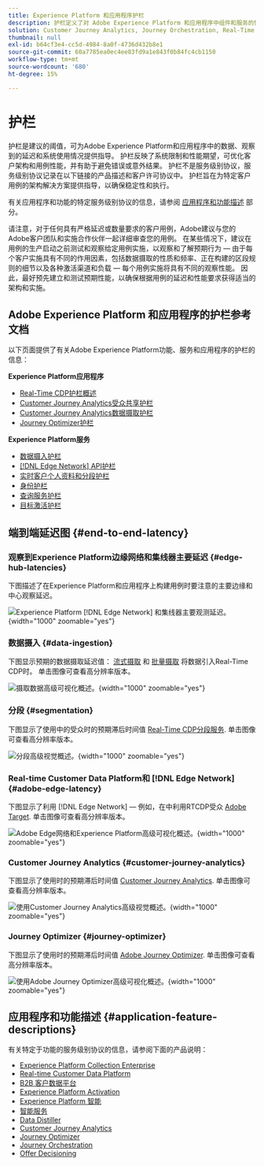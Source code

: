 ```yaml
---
title: Experience Platform 和应用程序护栏
description: 护栏定义了对 Adobe Experience Platform 和应用程序中组件和服务的性能期望和影响
solution: Customer Journey Analytics, Journey Orchestration, Real-Time Customer Data Platform
thumbnail: null
exl-id: b64cf3e4-cc5d-4984-8a0f-4736d432b8e1
source-git-commit: 60a7785ea0ec4ee83fd9a1e843f0b84fc4cb1150
workflow-type: tm+mt
source-wordcount: '680'
ht-degree: 15%

---
```


# 护栏

护栏是建议的阈值，可为Adobe Experience Platform和应用程序中的数据、观察到的延迟和系统使用情况提供指导。 护栏反映了系统限制和性能期望，可优化客户架构和用例性能，并有助于避免错误或意外结果。 护栏不是服务级别协议，服务级别协议记录在以下链接的产品描述和客户许可协议中。 护栏旨在为特定客户用例的架构解决方案提供指导，以确保稳定性和执行。

有关应用程序和功能的特定服务级别协议的信息，请参阅 [应用程序和功能描述](#application-feature-descriptions) 部分。

请注意，对于任何具有严格延迟或数量要求的客户用例，Adobe建议与您的Adobe客户团队和实施合作伙伴一起详细审查您的用例。 在某些情况下，建议在用例的生产启动之前测试和观察给定用例实施，以观察和了解预期行为 — 由于每个客户实施具有不同的作用因素，包括数据摄取的性质和频率、正在构建的区段规则的细节以及各种激活渠道和负载 — 每个用例实施将具有不同的观察性能。 因此，最好预先建立和测试预期性能，以确保根据用例的延迟和性能要求获得适当的架构和实施。


## Adobe Experience Platform 和应用程序的护栏参考文档

以下页面提供了有关Adobe Experience Platform功能、服务和应用程序的护栏的信息：

**Experience Platform应用程序**

* [Real-Time CDP护栏概述](https://experienceleague.adobe.com/docs/experience-platform/rtcdp/guardrails/overview.html)
* [Customer Journey Analytics受众共享护栏](https://experienceleague.adobe.com/docs/analytics-platform/using/cja-components/audiences/publish.html#latency)
* [Customer Journey Analytics数据摄取护栏](https://experienceleague.adobe.com/docs/experience-platform/sources/connectors/adobe-applications/analytics.html#what-is-the-expected-latency-for-analytics-data-on-platform%3F)
* [Journey Optimizer护栏](https://experienceleague.adobe.com/docs/journey-optimizer/using/get-started/guardrails.html)

**Experience Platform服务**

* [数据摄入护栏](https://experienceleague.adobe.com/docs/experience-platform/ingestion/guardrails.html)
* [[!DNL Edge Network] API护栏](https://experienceleague.adobe.com/docs/experience-platform/edge-network-server-api/guardrails.html)
* [实时客户个人资料和分段护栏](https://experienceleague.adobe.com/docs/experience-platform/profile/guardrails.html?lang=zh-Hans)
* [身份护栏](https://experienceleague.adobe.com/docs/experience-platform/identity/guardrails.html?lang=zh-Hans)
* [查询服务护栏](https://experienceleague.adobe.com/docs/experience-platform/query/guardrails.html?lang=zh-Hans)
* [目标激活护栏](https://experienceleague.adobe.com/docs/experience-platform/destinations/guardrails.html?lang=zh-Hans)

## 端到端延迟图 {#end-to-end-latency}

### 观察到Experience Platform边缘网络和集线器主要延迟 {#edge-hub-latencies}

下图描述了在Experience Platform和应用程序上构建用例时要注意的主要边缘和中心观察延迟。

![Experience Platform [!DNL Edge Network] 和集线器主要观测延迟。](/help/blueprints/experience-platform/deployment/assets/aep_edge_hub_latency.svg "观察到Experience Platform边缘网络和集线器主要延迟"){width="1000" zoomable="yes"}

### 数据摄入 {#data-ingestion}

下图显示预期的数据摄取延迟值： [流式摄取](https://experienceleague.adobe.com/docs/experience-platform/ingestion/streaming/overview.html) 和 [批量摄取](https://experienceleague.adobe.com/docs/experience-platform/ingestion/batch/getting-started.html?lang=zh-Hans) 将数据引入Real-Time CDP时。 单击图像可查看高分辨率版本。

![摄取数据高级可视化概述。](/help/blueprints/experience-platform/deployment/assets/aep_data_flow_guardrails.svg "数据摄取高级可视化概述和延迟值"){width="1000" zoomable="yes"}

### 分段 {#segmentation}

下图显示了使用中的受众时的预期滞后时间值 [Real-Time CDP分段服务](https://experienceleague.adobe.com/docs/experience-platform/segmentation/home.html?lang=zh-Hans). 单击图像可查看高分辨率版本。

![分段高级视觉概述。](/help/blueprints/experience-platform/deployment/assets/segmentation_guardrails.svg "分段高级视觉概述和延迟值"){width="1000" zoomable="yes"}

### Real-time Customer Data Platform和 [!DNL Edge Network] {#adobe-edge-latency}

下图显示了利用 [!DNL Edge Network]  — 例如，在中利用RTCDP受众 [Adobe Target](https://experienceleague.adobe.com/docs/experience-platform/destinations/catalog/personalization/adobe-target-connection.html?lang=zh-Hans). 单击图像可查看高分辨率版本。

![Adobe Edge网络和Experience Platform高级可视化概述。](/help/blueprints/experience-platform/deployment/assets/RTCDP_Edge_guardrails.svg "将受众导出到Adobe Target高级视觉概述和延迟"){width="1000" zoomable="yes"}

### Customer Journey Analytics   {#customer-journey-analytics}

下图显示了使用时的预期滞后时间值 [Customer Journey Analytics](https://experienceleague.adobe.com/docs/analytics-platform/using/cja-overview/cja-overview.html?lang=en). 单击图像可查看高分辨率版本。

![使用Customer Journey Analytics高级视觉概述。](/help/blueprints/experience-platform/deployment/assets/CJA_guardrails.svg "使用Customer Journey Analytics高级视觉概述和延迟值"){width="1000" zoomable="yes"}

### Journey Optimizer   {#journey-optimizer}

下图显示了使用时的预期滞后时间值 [Adobe Journey Optimizer](https://experienceleague.adobe.com/docs/journey-optimizer/using/get-started/get-started.html?lang=en). 单击图像可查看高分辨率版本。

![使用Adobe Journey Optimizer高级可视化概述。](/help/blueprints/experience-platform/deployment/assets/AJO_guardrails.svg "使用Adobe Journey Optimizer高级可视化概述和延迟值"){width="1000" zoomable="yes"}

## 应用程序和功能描述 {#application-feature-descriptions}

有关特定于功能的服务级别协议的信息，请参阅下面的产品说明：

* [Experience Platform Collection Enterprise](https://helpx.adobe.com/cn/legal/product-descriptions/adobe-experience-platform-collection-enterprise.html)
* [Real-time Customer Data Platform](https://helpx.adobe.com/cn/legal/product-descriptions/real-time-customer-data-platform.html)
* [B2B 客户数据平台](https://helpx.adobe.com/cn/legal/product-descriptions/adobe-experience-platform-b2b.html)
* [Experience Platform Activation](https://helpx.adobe.com/cn/legal/product-descriptions/adobe-experience-platform0.html)
* [Experience Platform 智能](https://helpx.adobe.com/cn/legal/product-descriptions/adobe-experience-platform-intelligence---product-description.html)
* [智能服务](https://helpx.adobe.com/cn/legal/product-descriptions/intelligent-services.html)
* [Data Distiller](https://helpx.adobe.com/cn/legal/product-descriptions/data-distiller.html)
* [Customer Journey Analytics](https://helpx.adobe.com/cn/legal/product-descriptions/customer-journey-analytics.html)
* [Journey Optimizer](https://helpx.adobe.com/cn/legal/product-descriptions/adobe-journey-optimizer.html)
* [Journey Orchestration](https://helpx.adobe.com/cn/legal/product-descriptions/journey-orchestration.html)
* [Offer Decisioning](https://helpx.adobe.com/cn/legal/product-descriptions/offer-decisioning-app-service.html)
